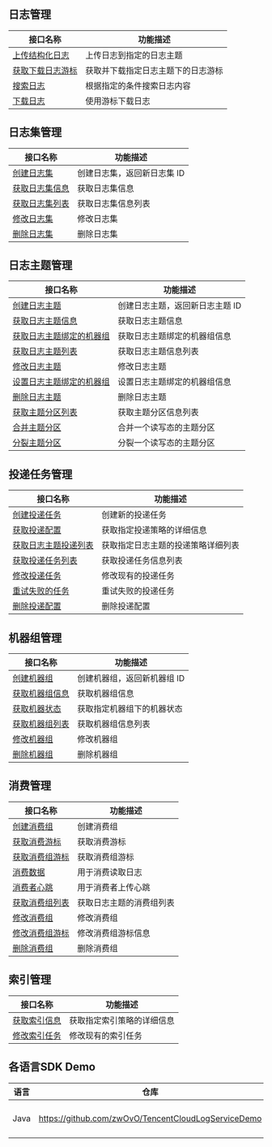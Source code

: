 
## 日志管理

| 接口名称                                                     | 功能描述                           |
| ------------------------------------------------------------ | ---------------------------------- |
| [上传结构化日志](https://cloud.tencent.com/document/product/614/16873) | 上传日志到指定的日志主题           |
| [获取下载日志游标](https://cloud.tencent.com/document/product/614/16876) | 获取并下载指定日志主题下的日志游标 |
| [搜索日志](https://cloud.tencent.com/document/product/614/16875) | 根据指定的条件搜索日志内容         |
| [下载日志](https://cloud.tencent.com/document/product/614/16874) | 使用游标下载日志                   |

## 日志集管理

| 接口名称                                                     | 功能描述                    |
| ------------------------------------------------------------ | --------------------------- |
| [创建日志集](https://cloud.tencent.com/document/product/614/16879) | 创建日志集，返回新日志集 ID |
| [获取日志集信息](https://cloud.tencent.com/document/product/614/16881) | 获取日志集信息              |
| [获取日志集列表](https://cloud.tencent.com/document/product/614/16882) | 获取日志集信息列表          |
| [修改日志集](https://cloud.tencent.com/document/product/614/16878) | 修改日志集                  |
| [删除日志集](https://cloud.tencent.com/document/product/614/16880) | 删除日志集                  |

## 日志主题管理

| 接口名称                                                     | 功能描述                        |
| ------------------------------------------------------------ | ------------------------------- |
| [创建日志主题](https://cloud.tencent.com/document/product/614/16885) | 创建日志主题，返回新日志主题 ID |
| [获取日志主题信息](https://cloud.tencent.com/document/product/614/16887) | 获取日志主题信息                |
| [获取日志主题绑定的机器组](https://cloud.tencent.com/document/product/614/31572) | 获取日志主题绑定的机器组信息 |
| [获取日志主题列表](https://cloud.tencent.com/document/product/614/16888) | 获取日志主题信息列表            |
| [修改日志主题](https://cloud.tencent.com/document/product/614/16884) | 修改日志主题                    |
| [设置日志主题绑定的机器组](https://cloud.tencent.com/document/product/614/31573) | 设置日志主题绑定的机器组信息 |
| [删除日志主题](https://cloud.tencent.com/document/product/614/16886) | 删除日志主题                    |
| [获取主题分区列表](https://cloud.tencent.com/document/product/614/39256) |     获取主题分区信息列表              |
| [合并主题分区](https://cloud.tencent.com/document/product/614/39257) |合并一个读写态的主题分区                 |
| [分裂主题分区](https://cloud.tencent.com/document/product/614/39258) | 分裂一个读写态的主题分区                  |




## 投递任务管理

| 接口名称                                                     | 功能描述                   |
| ------------------------------------------------------------ | -------------------------- |
| [创建投递任务](https://cloud.tencent.com/document/product/614/16890) | 创建新的投递任务           |
| [获取投递配置](https://cloud.tencent.com/document/product/614/16894) | 获取指定投递策略的详细信息 |
| [获取日志主题投递列表](https://cloud.tencent.com/document/product/614/31574) | 获取指定日志主题的投递策略详细列表 |
| [获取投递任务列表](https://cloud.tencent.com/document/product/614/16891) | 获取投递任务信息列表       |
| [修改投递任务](https://cloud.tencent.com/document/product/614/16893) | 修改现有的投递任务         |
| [重试失败的任务](https://cloud.tencent.com/document/product/614/16895) | 重试失败的投递任务         |
| [删除投递配置](https://cloud.tencent.com/document/product/614/16892) | 删除投递配置               |

## 机器组管理

| 接口名称                                                     | 功能描述                    |
| ------------------------------------------------------------ | --------------------------- |
| [创建机器组](https://cloud.tencent.com/document/product/614/16899) | 创建机器组，返回新机器组 ID |
| [获取机器组信息](https://cloud.tencent.com/document/product/614/16902) | 获取机器组信息              |
| [获取机器状态](https://cloud.tencent.com/document/product/614/16901) | 获取指定机器组下的机器状态  |
| [获取机器组列表](https://cloud.tencent.com/document/product/614/16903) | 获取机器组信息列表          |
| [修改机器组](https://cloud.tencent.com/document/product/614/16898) | 修改机器组                  |
| [删除机器组](https://cloud.tencent.com/document/product/614/16900) | 删除机器组                  |


## 消费管理

| 接口名称                                                     | 功能描述                    |
| ------------------------------------------------------------ | --------------------------- |
|[创建消费组](https://cloud.tencent.com/document/product/614/39247) | 创建消费组|
| [获取消费游标](https://cloud.tencent.com/document/product/614/39245) | 获取消费游标|
| [获取消费组游标](https://cloud.tencent.com/document/product/614/39249) | 获取消费组游标|
| [消费数据](https://cloud.tencent.com/document/product/614/39246) | 用于消费读取日志|
| [消费者心跳](https://cloud.tencent.com/document/product/614/39250) | 用于消费者上传心跳|
| [获取消费组列表](https://cloud.tencent.com/document/product/614/39252) | 获取日志主题的消费组列表|
| [修改消费组](https://cloud.tencent.com/document/product/614/39253) | 修改消费组|
| [修改消费组游标](https://cloud.tencent.com/document/product/614/39254) | 修改消费组游标信息|
| [删除消费组](https://cloud.tencent.com/document/product/614/39248) | 删除消费组|






## 索引管理

| 接口名称                                                     | 功能描述                   |
| ------------------------------------------------------------ | -------------------------- |
| [获取索引信息](https://cloud.tencent.com/document/product/614/16906) | 获取指定索引策略的详细信息 |
| [修改索引任务](https://cloud.tencent.com/document/product/614/16905) | 修改现有的索引任务         |

## 各语言SDK Demo
| 语言 | 仓库 | 类别 |
| ---- | ---- | ---- |
| Java | https://github.com/zwOvO/TencentCloudLogServiceDemo | CLS用户zwovo |
